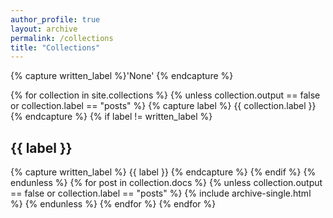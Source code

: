 ```yaml
---
author_profile: true
layout: archive
permalink: /collections
title: "Collections"
---
```


{% capture written_label %}'None'
{% endcapture %}

{% for collection in site.collections %}
    {% unless collection.output == false or collection.label == "posts" %}
        {% capture label %}
            {{ collection.label }}
        {% endcapture %}
        {% if label != written_label %}
            <h2 id="{{ label | slugify }}" class="archive__subtitle">{{ label }}</h2>
            {% capture written_label %}
                {{ label }}
            {% endcapture %}
        {% endif %}
    {% endunless %}
    {% for post in collection.docs %}
        {% unless collection.output == false or collection.label == "posts" %}
            {% include archive-single.html %}
        {% endunless %}
    {% endfor %}
{% endfor %}
